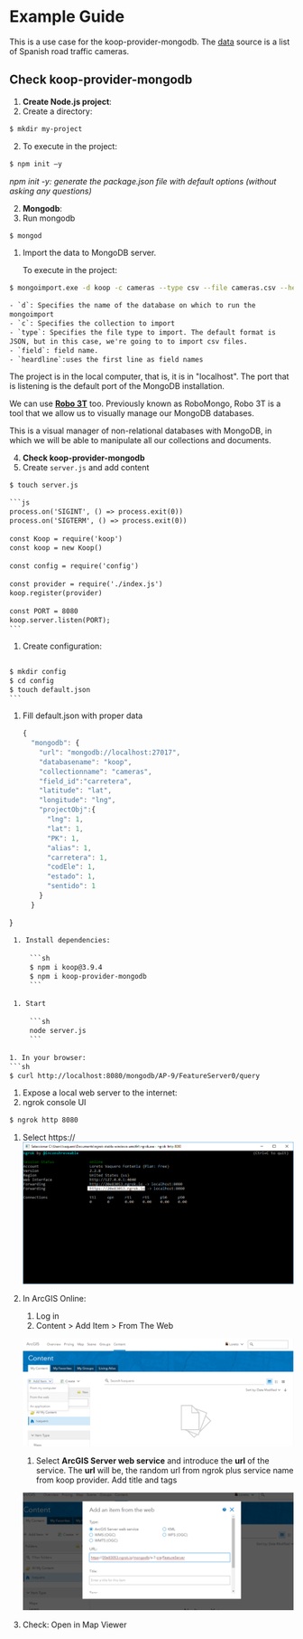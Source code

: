 # Example Guide

This is a use case for the koop-provider-mongodb.
The [data](data/cameras.csv) source is a list of Spanish road traffic cameras.

## Check koop-provider-mongodb

1. **Create Node.js project**:
 1. Create a directory:
 ```sh
 $ mkdir my-project
 ```
 2. To execute in the project:
 ```sh
 $ npm init –y
 ```
*npm init -y: generate the package.json file with default options (without asking any questions)*


2. **Mongodb**:
 1. Run mongodb
  ```sh
  $ mongod
  ```
  1. Import the data to MongoDB server.

     To execute in the project:
  ```sh
  $ mongoimport.exe -d koop -c cameras --type csv --file cameras.csv --headerline
  ```
    - `d`: Specifies the name of the database on which to run the   mongoimport
    - `c`: Specifies the collection to import
    - `type`: Specifies the file type to import. The default format is   JSON, but in this case, we're going to to import csv files.
    - `field`: field name.
    - `heardline`:uses the first line as field names

  The project is in the local computer, that is, it is in "localhost".
  The port that is listening is the default port of the MongoDB installation.

  We can use [**Robo 3T**](https://robomongo.org/download) too.
  Previously known as RoboMongo, Robo 3T is a tool that we allow us to visually manage our MongoDB databases.

  This is a visual manager of non-relational databases with MongoDB, in which we will be able to manipulate all our collections and documents.

4. **Check koop-provider-mongodb**
 1. Create `server.js` and add content
 ```sh
 $ touch server.js
 ```

    ```js
    process.on('SIGINT', () => process.exit(0))
    process.on('SIGTERM', () => process.exit(0))

    const Koop = require('koop')
    const koop = new Koop()

    const config = require('config')

    const provider = require('./index.js')
    koop.register(provider)

    const PORT = 8080
    koop.server.listen(PORT);
    ```
  1. Create configuration:

     ```sh
    $ mkdir config
    $ cd config
    $ touch default.json
    ```
  1. Fill default.json with proper data

     ```js
     {
       "mongodb": {
         "url": "mongodb://localhost:27017",
         "databasename": "koop",
         "collectionname": "cameras",
         "field_id":"carretera",
         "latitude": "lat",
         "longitude": "lng",
         "projectObj":{
           "lng": 1,
           "lat": 1,
           "PK": 1,
           "alias": 1,
           "carretera": 1,
           "codEle": 1,
           "estado": 1,
           "sentido": 1
         }
       }
  }
 ```
  1. Install dependencies:

      ```sh
      $ npm i koop@3.9.4
      $ npm i koop-provider-mongodb
      ```

  1. Start

      ```sh
      node server.js
      ```

1. In your browser:
```sh
$ curl http://localhost:8080/mongodb/AP-9/FeatureServer0/query
```

1. Expose a local web server to the internet:
 1.  ngrok console UI
 ```sh
 $ ngrok http 8080
 ```

 1. Select https://
 ![ngrok](../images/ngrok.png)

1. In ArcGIS Online:
   1. Log in
   1. Content > Add Item > From The Web

    ![login_agol](../images/login_agol.png)

   1. Select **ArcGIS Server web service** and introduce the **url** of the service.
   The **url** will be, the random url from ngrok plus service name from koop provider.
   Add title and tags

    ![add_item](../images/add_item.png)

  1. Check: Open in Map Viewer
